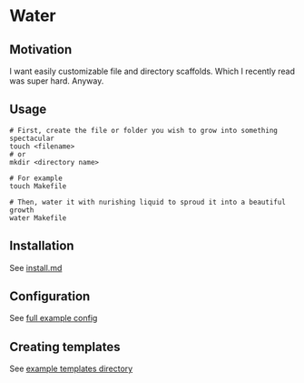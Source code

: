 # Water

## Motivation

I want easily customizable file and directory scaffolds. Which I recently read was super hard. Anyway.

## Usage

```shell
# First, create the file or folder you wish to grow into something spectacular
touch <filename>
# or
mkdir <directory name>

# For example
touch Makefile

# Then, water it with nurishing liquid to sproud it into a beautiful growth
water Makefile
```

## Installation

See [install.md](INSTALL.md)

## Configuration

See [full example config](examples/water.yaml)

## Creating templates

See [example templates directory](examples/templates)
